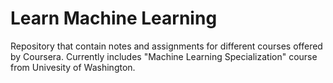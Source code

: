 # Learn Machine Learning 
Repository that contain notes and assignments for different courses offered by Coursera.
Currently includes "Machine Learning Specialization" course from Univesity of Washington. 
